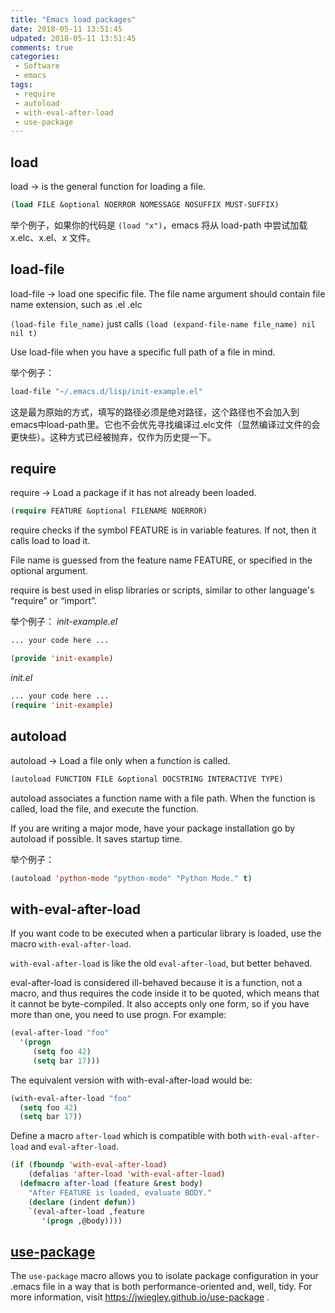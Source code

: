 ```yaml
---
title: "Emacs load packages"
date: 2018-05-11 13:51:45
udpated: 2018-05-11 13:51:45
comments: true
categories:
 - Software
 - emacs
tags:
 - require
 - autoload
 - with-eval-after-load
 - use-package
---
```


## load

load → is the general function for loading a file.

```el
(load FILE &optional NOERROR NOMESSAGE NOSUFFIX MUST-SUFFIX)
```

举个例子，如果你的代码是 `(load "x")`，emacs 将从 load-path 中尝试加载 x.elc、x.el、x 文件。

## load-file

load-file → load one specific file. The file name argument should contain file name extension, such as .el .elc

`(load-file file_name)` just calls `(load (expand-file-name file_name) nil nil t)`

Use load-file when you have a specific full path of a file in mind.

举个例子：
```el
load-file "~/.emacs.d/lisp/init-example.el"
```

这是最为原始的方式，填写的路径必须是绝对路径，这个路径也不会加入到emacs中load-path里。它也不会优先寻找编译过.elc文件（显然编译过文件的会更快些）。这种方式已经被抛弃，仅作为历史提一下。
<!--more-->

## require

require → Load a package if it has not already been loaded.

```el
(require FEATURE &optional FILENAME NOERROR)
```

require checks if the symbol FEATURE is in variable features. If not, then it calls load to load it.

File name is guessed from the feature name FEATURE, or specified in the optional argument.

require is best used in elisp libraries or scripts, similar to other language's “require” or “import”.

举个例子：
*init-example.el*
```el
... your code here ...

(provide 'init-example)
```

*init.el*
```el
... your code here ...
(require 'init-example)
```

## autoload

autoload → Load a file only when a function is called.

```el
(autoload FUNCTION FILE &optional DOCSTRING INTERACTIVE TYPE)
```

autoload associates a function name with a file path. When the function is called, load the file, and execute the function.

If you are writing a major mode, have your package installation go by autoload if possible. It saves startup time.

举个例子：
```el
(autoload 'python-mode "python-mode" "Python Mode." t)
```

## with-eval-after-load

If you want code to be executed when a particular library is loaded, use the macro `with-eval-after-load`.

`with-eval-after-load` is like the old `eval-after-load`, but better behaved.

eval-after-load is considered ill-behaved because it is a function, not a macro, and thus requires the code inside it to be quoted, which means that it cannot be byte-compiled. It also accepts only one form, so if you have more than one, you need to use progn. For example:
```el
(eval-after-load "foo"
  '(progn
     (setq foo 42)
     (setq bar 17)))
```
The equivalent version with with-eval-after-load would be:
```el
(with-eval-after-load "foo"
  (setq foo 42)
  (setq bar 17))
```

Define a macro `after-load` which is compatible with both `with-eval-after-load` and `eval-after-load`.
```el
(if (fboundp 'with-eval-after-load)
    (defalias 'after-load 'with-eval-after-load)
  (defmacro after-load (feature &rest body)
    "After FEATURE is loaded, evaluate BODY."
    (declare (indent defun))
    `(eval-after-load ,feature
       '(progn ,@body))))
```

## [use-package](https://github.com/jwiegley/use-package)

The `use-package` macro allows you to isolate package configuration in your .emacs file in a way that is both performance-oriented and, well, tidy. For more information, visit https://jwiegley.github.io/use-package .

